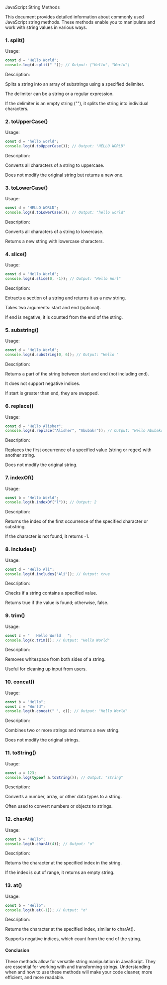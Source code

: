 JavaScript String Methods

This document provides detailed information about commonly used JavaScript string methods. These methods enable you to manipulate and work with string values in various ways.

### 1. split()

Usage:
``` JavaScript
const d = "Hello World";
console.log(d.split(" ")); // Output: ["Hello", "World"]
```
Description:

Splits a string into an array of substrings using a specified delimiter.

The delimiter can be a string or a regular expression.

If the delimiter is an empty string (""), it splits the string into individual characters.

### 2. toUpperCase()

Usage:
``` JavaScript
const d = "hello world";
console.log(d.toUpperCase()); // Output: "HELLO WORLD"
```
Description:

Converts all characters of a string to uppercase.

Does not modify the original string but returns a new one.

### 3. toLowerCase()

Usage:
``` JavaScript
const d = "HELLO WORLD";
console.log(d.toLowerCase()); // Output: "hello world"
```
Description:

Converts all characters of a string to lowercase.

Returns a new string with lowercase characters.

### 4. slice()

Usage:
``` JavaScript
const d = "Hello World";
console.log(d.slice(0, -1)); // Output: "Hello Worl"
```
Description:

Extracts a section of a string and returns it as a new string.

Takes two arguments: start and end (optional).

If end is negative, it is counted from the end of the string.

### 5. substring()

Usage:
``` JavaScript
const d = "Hello World";
console.log(d.substring(0, 6)); // Output: "Hello "
```

Description:

Returns a part of the string between start and end (not including end).

It does not support negative indices.

If start is greater than end, they are swapped.

### 6. replace()

Usage:
``` JavaScript
const d = "Hello Alisher";
console.log(d.replace("Alisher", "Abubakr")); // Output: "Hello Abubakr"
```
Description:

Replaces the first occurrence of a specified value (string or regex) with another string.

Does not modify the original string.

### 7. indexOf()

Usage:
``` JavaScript
const b = "Hello World";
console.log(b.indexOf("l")); // Output: 2
```
Description:

Returns the index of the first occurrence of the specified character or substring.

If the character is not found, it returns -1.

### 8. includes()

Usage:
``` JavaScript
const d = "Hello Ali";
console.log(d.includes("Ali")); // Output: true
```
Description:

Checks if a string contains a specified value.

Returns true if the value is found; otherwise, false.

### 9. trim()

Usage:
``` JavaScript
const c = "   Hello World   ";
console.log(c.trim()); // Output: "Hello World"
```
Description:

Removes whitespace from both sides of a string.

Useful for cleaning up input from users.

### 10. concat()

Usage:
``` JavaScript
const b = "Hello";
const c = "World";
console.log(b.concat(" ", c)); // Output: "Hello World"
```
Description:

Combines two or more strings and returns a new string.

Does not modify the original strings.

### 11. toString()

Usage:
``` JavaScript
const a = 123;
console.log(typeof a.toString()); // Output: "string"
```
Description:

Converts a number, array, or other data types to a string.

Often used to convert numbers or objects to strings.

### 12. charAt()

Usage:
``` JavaScript
const b = "Hello";
console.log(b.charAt(4)); // Output: "o"
```
Description:

Returns the character at the specified index in the string.

If the index is out of range, it returns an empty string.

### 13. at()

Usage:
``` JavaScript
const b = "Hello";
console.log(b.at(-1)); // Output: "o"
```
Description:

Returns the character at the specified index, similar to charAt().

Supports negative indices, which count from the end of the string.

#### Conclusion

These methods allow for versatile string manipulation in JavaScript. They are essential for working with and transforming strings. Understanding when and how to use these methods will make your code cleaner, more efficient, and more readable.

